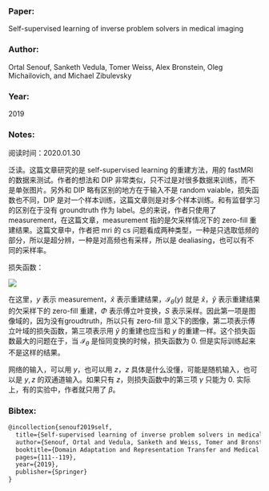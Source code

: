 ### Paper:

Self-supervised learning of inverse problem solvers in medical imaging

### Author:

Ortal Senouf, Sanketh Vedula, Tomer Weiss, Alex Bronstein, Oleg Michailovich, and Michael Zibulevsky

### Year:

2019

### Notes:

阅读时间：2020.01.30

泛读。这篇文章研究的是 self-supervised learning 的重建方法，用的 fastMRI 的数据来测试。作者的想法和 DIP 非常类似，只不过是对很多数据来训练，而不是单张图片。另外和 DIP 略有区别的地方在于输入不是 random    vaiable，损失函数也不同，DIP 是对一个样本训练，这篇文章则是对多个样本训练。和有监督学习的区别在于没有 groundtruth 作为 label。总的来说，作者只使用了 measurement，在这篇文章，measurement 指的是欠采样情况下的 zero-fill 重建结果。这篇文章中，作者把 mri 的 cs 问题看成两种类型，一种是只选取低频的部分，所以是超分辨，一种是对高频也有采样，所以是 dealiasing，也可以有不同的采样率。

损失函数：

<img src="http://latex.codecogs.com/svg.latex? \mathcal{L}(\mathbf{y}, \hat{\mathbf{y}})=\alpha\|\mathbf{y}-\hat{\mathbf{y}}\|_{1}+\beta\|\mathbf{\Phi} \mathbf{y}-\mathbf{S} \odot \mathbf{\Phi}(\hat{\mathbf{x}})\|_{1}+\gamma\left\|\mathcal{I}_{\theta}(\mathbf{y})-\mathcal{I}_{\theta}(\hat{\mathbf{y}})\right\|_{1}" border="0"/>

在这里，$y$ 表示 measurement，$\hat{x}$ 表示重建结果，$\mathcal{I}_{\theta}(y)$ 就是 $\hat{x}$，$\hat{y}$ 表示重建结果的欠采样下的 zero-fill 重建，$\Phi$ 表示傅立叶变换，$S$ 表示采样。因此第一项是图像域的，因为没有groudtruth，所以只有 zero-fill 意义下的图像，第二项表示傅立叶域的损失函数，第三项表示用 $\hat{y}$ 的重建也应当和 $y$ 的重建一样。这个损失函数最大的问题在于，当 $\mathcal{I}_{\theta}$ 是恒同变换的时候，损失函数为 0. 但是实际训练起来不是这样的结果。

网络的输入，可以用 $y$，也可以用 $z$，$z$ 具体是什么没懂，可能是随机输入，也可以是 $y, z$ 的双通道输入。如果只有 $z$，则损失函数中的第三项 $\gamma$ 只能为 0. 实际上，有的实验中，作者就只用了 $\beta$。

### Bibtex:

```latex
@incollection{senouf2019self,
  title={Self-supervised learning of inverse problem solvers in medical imaging},
  author={Senouf, Ortal and Vedula, Sanketh and Weiss, Tomer and Bronstein, Alex and Michailovich, Oleg and Zibulevsky, Michael},
  booktitle={Domain Adaptation and Representation Transfer and Medical Image Learning with Less Labels and Imperfect Data},
  pages={111--119},
  year={2019},
  publisher={Springer}
}
```


